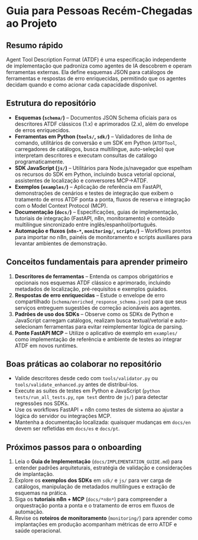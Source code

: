# Guia para Pessoas Recém-Chegadas ao Projeto

## Resumo rápido
Agent Tool Description Format (ATDF) é uma especificação independente de implementação que padroniza como agentes de IA descobrem e operam ferramentas externas. Ela define esquemas JSON para catálogos de ferramentas e respostas de erro enriquecidas, permitindo que os agentes decidam quando e como acionar cada capacidade disponível.

## Estrutura do repositório
- **Esquemas (`schema/`)** – Documentos JSON Schema oficiais para os descritores ATDF clássicos (1.x) e aprimorados (2.x), além do envelope de erros enriquecidos.
- **Ferramentas em Python (`tools/`, `sdk/`)** – Validadores de linha de comando, utilitários de conversão e um SDK em Python (`ATDFTool`, carregadores de catálogos, busca multilíngue, auto-seleção) que interpretam descritores e executam consultas de catálogo programaticamente.
- **SDK JavaScript (`js/`)** – Utilitários para Node.js/navegador que espelham os recursos do SDK em Python, incluindo busca vetorial opcional, assistentes de localização e conversores MCP→ATDF.
- **Exemplos (`examples/`)** – Aplicação de referência em FastAPI, demonstrações de cenários e testes de integração que exibem o tratamento de erros ATDF ponta a ponta, fluxos de reserva e integração com o Model Context Protocol (MCP).
- **Documentação (`docs/`)** – Especificações, guias de implementação, tutoriais de integração (FastAPI, n8n, monitoramento) e conteúdo multilíngue sincronizado entre inglês/espanhol/português.
- **Automação e fluxos (`n8n-*`, `monitoring/`, `scripts/`)** – Workflows prontos para importar no n8n, painéis de monitoramento e scripts auxiliares para levantar ambientes de demonstração.

## Conceitos fundamentais para aprender primeiro
1. **Descritores de ferramentas** – Entenda os campos obrigatórios e opcionais nos esquemas ATDF clássico e aprimorado, incluindo metadados de localização, pré-requisitos e exemplos guiados.
2. **Respostas de erro enriquecidas** – Estude o envelope de erro compartilhado (`schema/enriched_response_schema.json`) para que seus serviços entreguem sugestões de correção acionáveis aos agentes.
3. **Padrões de uso dos SDKs** – Observe como os SDKs de Python e JavaScript carregam catálogos, realizam busca textual/vetorial e auto-selecionam ferramentas para evitar reimplementar lógica de parsing.
4. **Ponte FastAPI MCP** – Utilize o aplicativo de exemplo em `examples/` como implementação de referência e ambiente de testes ao integrar ATDF em novos runtimes.

## Boas práticas ao colaborar no repositório
- Valide descritores desde cedo com `tools/validator.py` ou `tools/validate_enhanced.py` antes de distribuí-los.
- Execute as suítes de testes em Python e JavaScript (`python tests/run_all_tests.py`, `npm test` dentro de `js/`) para detectar regressões nos SDKs.
- Use os workflows FastAPI + n8n como testes de sistema ao ajustar a lógica do servidor ou integrações MCP.
- Mantenha a documentação localizada: quaisquer mudanças em `docs/en` devem ser refletidas em `docs/es` e `docs/pt`.

## Próximos passos para o onboarding
1. Leia o **Guia de Implementação** (`docs/IMPLEMENTATION_GUIDE.md`) para entender padrões arquiteturais, estratégia de validação e considerações de implantação.
2. Explore os **exemplos dos SDKs** em `sdk/` e `js/` para ver carga de catálogos, manipulação de metadados multilíngues e extração de esquemas na prática.
3. Siga os **tutoriais n8n + MCP** (`docs/*n8n*`) para compreender a orquestração ponta a ponta e o tratamento de erros em fluxos de automação.
4. Revise os **roteiros de monitoramento** (`monitoring/`) para aprender como implantações em produção acompanham métricas de erro ATDF e saúde operacional.
